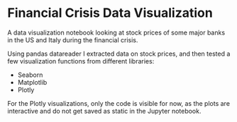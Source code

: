 # Financial Crisis Data Visualization
A data visualization notebook looking at stock prices of some major banks in the US and Italy during the financial crisis.

Using pandas datareader I extracted data on stock prices, and then tested a few visualization functions from different libraries:
- Seaborn
- Matplotlib
- Plotly

For the Plotly visualizations, only the code is visible for now, as the plots are interactive and do not get saved as static in the Jupyter notebook.
